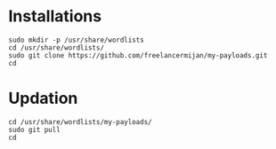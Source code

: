 # Installations
```
sudo mkdir -p /usr/share/wordlists
cd /usr/share/wordlists/
sudo git clone https://github.com/freelancermijan/my-payloads.git
cd
```
# Updation
```
cd /usr/share/wordlists/my-payloads/
sudo git pull
cd
```

